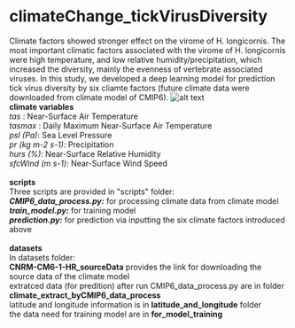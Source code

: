 # climateChange_tickVirusDiversity
Climate factors showed stronger effect on the virome of H. longicornis. The most important climatic factors associated with the virome of H. longicornis were high temperature, and low relative humidity/precipitation, which increased the diversity, mainly the evenness of vertebrate associated viruses. In this study, we developed a deep learning model for prediction tick virus diversity by six cliamte factors (future climate data were downloaded from climate model of CMIP6).
![alt text](https://github.com/patience111/climateChange_tickVirusDiversity/blob/main/pics/5.jpg)</br>
**climate variables**<br>
*tas* : Near-Surface Air Temperature<br>
*tasmax* : Daily Maximum Near-Surface Air Temperature<br>
*psl (Pa)*: Sea Level Pressure<br>
*pr (kg m-2 s-1)*: Precipitation<br>
*hurs (%)*: Near-Surface Relative Humidity<br>
*sfcWind (m s-1)*: Near-Surface Wind Speed<br>
<br>
**scripts**<br>
Three scripts are provided in "scripts" folder:<br>
***CMIP6_data_process.py:*** for processing climate data from climate model<br>
***train_model.py:*** for training model<br>
***prediction.py:*** for prediction via inputting the six climate factors introduced above<br>
<br>
**datasets**<br>
In datasets folder:<br>
**CNRM-CM6-1-HR_sourceData** provides the link for downloading the source data of the climate model<br>
extratced data (for predition) after run CMIP6_data_process.py are in folder **climate_extract_byCMIP6_data_process**<br>
latitude and longitude information is in **latitude_and_longitude** folder<br>
the data need for training model are in **for_model_training**<br>

